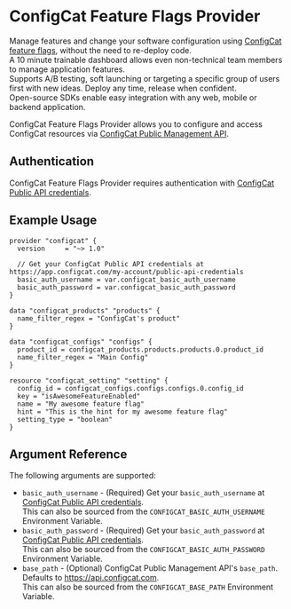# ConfigCat Feature Flags Provider

Manage features and change your software configuration using [ConfigCat feature flags](https://configcat.com), without the need to re-deploy code.  
A 10 minute trainable dashboard allows even non-technical team members to manage application features.  
Supports A/B testing, soft launching or targeting a specific group of users first with new ideas. Deploy any time, release when confident.  
Open-source SDKs enable easy integration with any web, mobile or backend application.

ConfigCat Feature Flags Provider allows you to configure and access ConfigCat resources via [ConfigCat Public Management API](https://api.configcat.com/). 

## Authentication

ConfigCat Feature Flags Provider requires authentication with [ConfigCat Public API credentials](https://app.configcat.com/my-account/public-api-credentials).

## Example Usage

```hcl
provider "configcat" {
  version     = "~> 1.0"

  // Get your ConfigCat Public API credentials at https://app.configcat.com/my-account/public-api-credentials
  basic_auth_username = var.configcat_basic_auth_username
  basic_auth_password = var.configcat_basic_auth_password
}

data "configcat_products" "products" {
  name_filter_regex = "ConfigCat's product"
}

data "configcat_configs" "configs" {
  product_id = configcat_products.products.products.0.product_id
  name_filter_regex = "Main Config"
}

resource "configcat_setting" "setting" {
  config_id = configcat_configs.configs.configs.0.config_id
  key = "isAwesomeFeatureEnabled"
  name = "My awesome feature flag"
  hint = "This is the hint for my awesome feature flag"
  setting_type = "boolean"
}
```

## Argument Reference

The following arguments are supported:

* `basic_auth_username` - (Required) Get your `basic_auth_username` at [ConfigCat Public API credentials](https://app.configcat.com/my-account/public-api-credentials).  
This can also be sourced from the `CONFIGCAT_BASIC_AUTH_USERNAME` Environment Variable.
* `basic_auth_password` - (Required) Get your `basic_auth_password` at [ConfigCat Public API credentials](https://app.configcat.com/my-account/public-api-credentials).  
This can also be sourced from the `CONFIGCAT_BASIC_AUTH_PASSWORD` Environment Variable.
* `base_path` - (Optional) ConfigCat Public Management API's `base_path`. Defaults to https://api.configcat.com.  
This can also be sourced from the `CONFIGCAT_BASE_PATH` Environment Variable.

